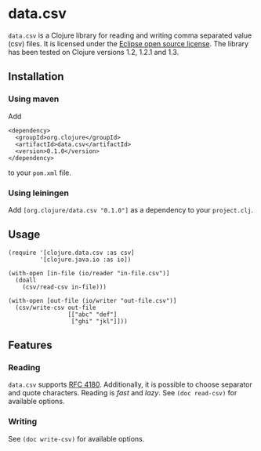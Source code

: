 # data.csv

`data.csv` is a Clojure library for reading and writing comma
separated value (csv) files. It is licensed under the [Eclipse open
source license](http://www.opensource.org/licenses/eclipse-1.0.php).
The library has been tested on Clojure versions 1.2, 1.2.1 and
1.3.

## Installation

### Using maven

Add 

    <dependency>
      <groupId>org.clojure</groupId>
      <artifactId>data.csv</artifactId>
      <version>0.1.0</version>
    </dependency>

to your `pom.xml` file.

### Using leiningen

Add `[org.clojure/data.csv "0.1.0"]` as a dependency to your `project.clj`.

## Usage

    (require '[clojure.data.csv :as csv]
             '[clojure.java.io :as io])

    (with-open [in-file (io/reader "in-file.csv")]
      (doall
        (csv/read-csv in-file)))

    (with-open [out-file (io/writer "out-file.csv")]
      (csv/write-csv out-file
                     [["abc" "def"]
                      ["ghi" "jkl"]]))

## Features

### Reading

`data.csv` supports [RFC 4180](http://tools.ietf.org/html/rfc4180).
Additionally, it is possible to choose separator and quote
characters. Reading is *fast* and *lazy*. See `(doc read-csv)` for
available options.

### Writing

See `(doc write-csv)` for available options.
